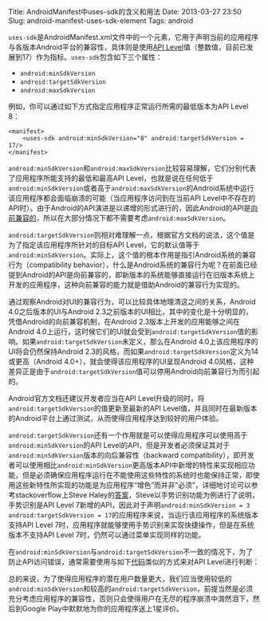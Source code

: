 Title: AndroidManifest中uses-sdk的含义和用法
Date: 2013-03-27 23:50
Slug: android-manifest-uses-sdk-element
Tags: android

`uses-sdk`是AndroidManifest.xml文件中的一个元素，它用于声明当前的应用程序与各版本Android平台的兼容性，具体则是使用[API Level](http://developer.android.com/guide/topics/manifest/uses-sdk-element.html#ApiLevels)值（整数值，目前已发展到17）作为指标。`uses-sdk`包含如下三个属性：

-  `android:minSdkVersion`
-  `android:targetSdkVersion`
-  `android:maxSdkVersion`

例如，你可以通过如下方式指定应用程序正常运行所需的最低版本为API Level 8：
        
    <manifest>
        <uses-sdk android:minSdkVersion="8" android:targetSdkVersion = 17/>
    </manifest> 

`android:minSdkVersion`和`android:maxSdkVersion`比较容易理解，它们分别代表了应用程序所能支持的最低和最高API Level，也就是说在任何低于`android:minSdkVersion`或者高于`android:maxSdkVersion`的Android系统中运行该应用程序都会面临崩溃的可能（当应用程序访问到在当前API Level中不存在的API时）。由于Android的API演进是以递增的形式进行的，因此Android的API是[向前兼容的](http://developer.android.com/guide/topics/manifest/uses-sdk-element.html#fc)，所以在大部分情况下都不需要考虑`android:maxSdkVersion`。

`android:targetSdkVersion`则相对难理解一点，根据官方文档的说法，这个值是为了指定该应用程序所针对的目标API Level，它的默认值等于`android:minSdkVersion`。实际上，这个值的根本作用是指引Android系统的兼容行为（compatibility behavior），什么是Android系统的兼容行为呢？在前面已经提到Android的API是向前兼容的，即新版本的系统能够直接运行在旧版本系统上开发的应用程序，这种向前兼容的能力就是借助Android的兼容行为实现的。

通过观察Android对UI的兼容行为，可以比较具体地理清这之间的关系，Android 4.0之后版本的UI与Android 2.3之前版本的UI相比，其中的变化是十分明显的，凭借Android的向前兼容机制，在Android 2.3版本上开发的应用能够之间在Android 4.0上运行，这时候它们的UI就会受到`android:targetSdkVersion`值的影响。如果`android:targetSdkVersion`未定义，那么在Android 4.0上该应用程序的UI将会仍然保持Android 2.3的风格，而如果`android:targetSdkVersion`定义为14或更高（Android 4.0+），就会使得该应用程序的UI呈现Android 4.0风格，这种差异正是由于`android:targetSdkVersion`值可以停用Android向前兼容行为而引起的。

Android官方文档还建议开发者应当在API Level升级的同时，将`android:targetSdkVersion`的值更新至最新的API Level值，并且同时在最新版本的Android平台上通过测试，从而使得应用程序达到较好的用户体验。

`android:targetSdkVersion`还有一个作用就是可以使得应用程序可以使用高于`android:minSdkVersion`的API Level的API，但是开发者必须保证其对于`android:minSdkVersion`版本的向后兼容性（backward compatibility），即开发者可以使用相比`android:minSdkVersion`更高版本API中新增的特性来实现相应功能，但是必须确保应用程序运行在不能使用这些特性的系统时也能保持正常，即使用这些新特性所实现的功能是为应用程序“增色”而并非“必须”，详细地讨论可以参考stackoverflow上Steve Haley的[答案](http://stackoverflow.com/a/4994039/971070)，Steve以手势识别功能为例进行了说明，手势识别是API Level 7新增的API，因此对于声明`android:minSdkVersion = 3 android:targetSdkVersion = 17`的应用程序来说，当运行该应用程序的系统版本支持API Level 7时，应用程序就能够使用手势识别来实现快捷操作，但是在系统版本不支持API Level 7时，仍然可以通过菜单实现同样的功能。

在`android:minSdkVersion`与`android:targetSdkVersion`不一致的情况下，为了防止API访问错误，通常需要使用与如下[代码](http://android-developers.blogspot.hk/2010/07/how-to-have-your-cupcake-and-eat-it-too.html)类似的方式来对API Level进行判断：

<script src="https://gist.github.com/duanhong169/5256634.js"></script>

总的来说，为了使得应用程序的潜在用户数量更大，我们应当使用较低的`android:minSdkVersion`和较高的`android:targetSdkVersion`，前提当然是必须充分考虑应用程序的兼容性，否则只会使得用户在无尽的程序崩溃中潸然泪下，然后到Google Play中默默地为你的应用程序送上1星评价。